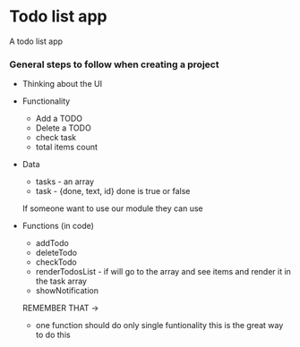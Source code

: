 # Todo list app
A todo list app


### General steps to follow when creating a project

- Thinking about the UI
- Functionality
	- Add a TODO
	- Delete a TODO
	- check task
	- total items count
- Data
	- tasks - an array
	- task - {done, text, id}   done is true or false

    If someone want to use our module they can use
- Functions (in code)
	- addTodo
	- deleteTodo
	- checkTodo
	- renderTodosList - if will go to the array and see items and render it in the task array
	- showNotification 
    
    REMEMBER THAT ->
    - one function should do only single funtionality this is the great way to do this

